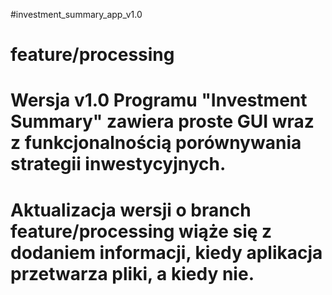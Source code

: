 #investment_summary_app_v1.0
# feature/processing
# Wersja v1.0 Programu "Investment Summary" zawiera proste GUI wraz z funkcjonalnością porównywania strategii inwestycyjnych.
# Aktualizacja wersji o branch feature/processing wiąże się z dodaniem informacji, kiedy aplikacja przetwarza pliki, a kiedy nie.
